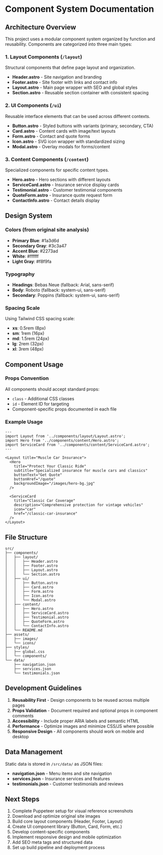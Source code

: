 # Component System Documentation

## Architecture Overview

This project uses a modular component system organized by function and reusability. Components are categorized into three main types:

### 1. Layout Components (`/layout`)
Structural components that define page layout and organization.
- **Header.astro** - Site navigation and branding
- **Footer.astro** - Site footer with links and contact info
- **Layout.astro** - Main page wrapper with SEO and global styles
- **Section.astro** - Reusable section container with consistent spacing

### 2. UI Components (`/ui`)
Reusable interface elements that can be used across different contexts.
- **Button.astro** - Styled buttons with variants (primary, secondary, CTA)
- **Card.astro** - Content cards with image/text layouts
- **Form.astro** - Contact and quote forms
- **Icon.astro** - SVG icon wrapper with standardized sizing
- **Modal.astro** - Overlay modals for forms/content

### 3. Content Components (`/content`)
Specialized components for specific content types.
- **Hero.astro** - Hero sections with different layouts
- **ServiceCard.astro** - Insurance service display cards
- **Testimonial.astro** - Customer testimonial components
- **QuoteForm.astro** - Insurance quote request form
- **ContactInfo.astro** - Contact details display

## Design System

### Colors (from original site analysis)
- **Primary Blue**: #1a3d6d
- **Secondary Gray**: #3c3a47  
- **Accent Blue**: #2273ad
- **White**: #ffffff
- **Light Gray**: #f8f9fa

### Typography
- **Headings**: Bebas Neue (fallback: Arial, sans-serif)
- **Body**: Roboto (fallback: system-ui, sans-serif)  
- **Secondary**: Poppins (fallback: system-ui, sans-serif)

### Spacing Scale
Using Tailwind CSS spacing scale:
- **xs**: 0.5rem (8px)
- **sm**: 1rem (16px)
- **md**: 1.5rem (24px)
- **lg**: 2rem (32px)
- **xl**: 3rem (48px)

## Component Usage

### Props Convention
All components should accept standard props:
- `class` - Additional CSS classes
- `id` - Element ID for targeting
- Component-specific props documented in each file

### Example Usage

```astro
---
import Layout from '../components/layout/Layout.astro';
import Hero from '../components/content/Hero.astro';
import ServiceCard from '../components/content/ServiceCard.astro';
---

<Layout title="Muscle Car Insurance">
  <Hero 
    title="Protect Your Classic Ride"
    subtitle="Specialized insurance for muscle cars and classics"
    buttonText="Get Quote"
    buttonHref="/quote"
    backgroundImage="/images/hero-bg.jpg"
  />
  
  <ServiceCard 
    title="Classic Car Coverage"
    description="Comprehensive protection for vintage vehicles"
    icon="car"
    href="/classic-car-insurance"
  />
</Layout>
```

## File Structure

```
src/
├── components/
│   ├── layout/
│   │   ├── Header.astro
│   │   ├── Footer.astro
│   │   ├── Layout.astro
│   │   └── Section.astro
│   ├── ui/
│   │   ├── Button.astro
│   │   ├── Card.astro
│   │   ├── Form.astro
│   │   ├── Icon.astro
│   │   └── Modal.astro
│   ├── content/
│   │   ├── Hero.astro
│   │   ├── ServiceCard.astro
│   │   ├── Testimonial.astro
│   │   ├── QuoteForm.astro
│   │   └── ContactInfo.astro
│   └── README.md
├── assets/
│   ├── images/
│   └── icons/
├── styles/
│   ├── global.css
│   └── components/
└── data/
    ├── navigation.json
    ├── services.json
    └── testimonials.json
```

## Development Guidelines

1. **Reusability First** - Design components to be reused across multiple pages
2. **Props Validation** - Document required and optional props in component comments
3. **Accessibility** - Include proper ARIA labels and semantic HTML
4. **Performance** - Optimize images and minimize CSS/JS where possible
5. **Responsive Design** - All components should work on mobile and desktop

## Data Management

Static data is stored in `/src/data/` as JSON files:
- **navigation.json** - Menu items and site navigation
- **services.json** - Insurance services and features  
- **testimonials.json** - Customer testimonials and reviews

## Next Steps

1. Complete Puppeteer setup for visual reference screenshots
2. Download and optimize original site images
3. Build core layout components (Header, Footer, Layout)
4. Create UI component library (Button, Card, Form, etc.)
5. Develop content-specific components
6. Implement responsive design and mobile optimization
7. Add SEO meta tags and structured data
8. Set up build pipeline and deployment process